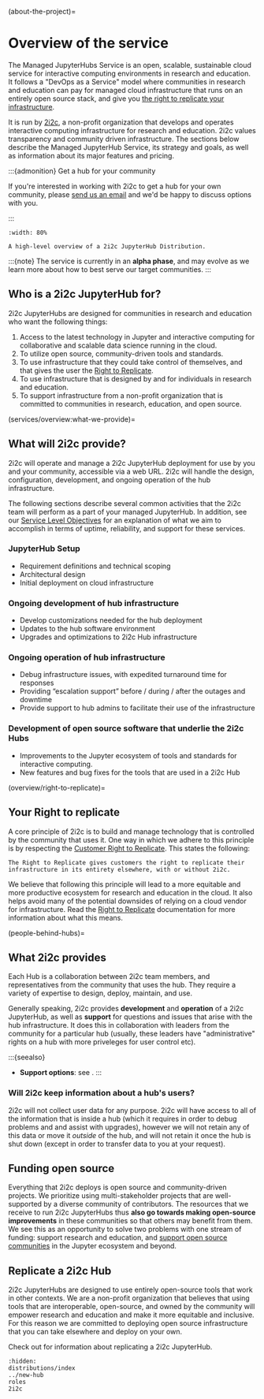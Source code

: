 (about-the-project)=
# Overview of the service

The Managed JupyterHubs Service is an open, scalable, sustainable cloud service for interactive computing environments in research and education.
It follows a "DevOps as a Service" model where communities in research and education can pay for managed cloud infrastructure that runs on an entirely open source stack, and give you [the right to replicate your infrastructure](https://2i2c.org/right-to-replicate).

It is run by [2i2c](https://2i2c.org), a non-profit organization that develops and operates interactive computing infrastructure for research and education.
2i2c values transparency and community driven infrastructure.
The sections below describe the Managed JupyterHub Service, its strategy and goals, as well as information about its major features and pricing.

:::{admonition} Get a hub for your community

If you're interested in working with 2i2c to get a hub for your own community, please [send us an email](mailto:hello@2i2c.org) and we'd be happy to discuss options with you.

:::

```{figure} https://drive.google.com/uc?export=download&id=1vL8ekAtUQ4TEik4-oWIn36VAOITdlmpR
:width: 80%

A high-level overview of a 2i2c JupyterHub Distribution.
```

:::{note}
The service is currently in an **alpha phase**, and may evolve as we learn more about how to best serve our target communities.
:::


## Who is a 2i2c JupyterHub for?

2i2c JupyterHubs are designed for communities in research and education who want the following things:

1. Access to the latest technology in Jupyter and interactive computing for collaborative and scalable data science running in the cloud.
2. To utilize open source, community-driven tools and standards.
3. To use infrastructure that they could take control of themselves, and that gives the user the [Right to Replicate](overview/right-to-replicate).
4. To use infrastructure that is designed by and for individuals in research and education.
5. To support infrastructure from a non-profit organization that is committed to communities in research, education, and open source.

(services/overview:what-we-provide)=
## What will 2i2c provide?

2i2c will operate and manage a 2i2c JupyterHub deployment for use by you and your community, accessible via a web URL. 2i2c will handle the design, configuration, development, and ongoing operation of the hub infrastructure.

The following sections describe several common activities that the 2i2c team will perform as a part of your managed JupyterHub.
In addition, see our [Service Level Objectives](service-objectives.md) for an explanation of what we aim to accomplish in terms of uptime, reliability, and support for these services.

### JupyterHub Setup

* Requirement definitions and technical scoping
* Architectural design
* Initial deployment on cloud infrastructure

### Ongoing development of hub infrastructure

* Develop customizations needed for the hub deployment
* Updates to the hub software environment
* Upgrades and optimizations to 2i2c Hub infrastructure

### Ongoing operation of hub infrastructure

* Debug infrastructure issues, with expedited turnaround time for responses
* Providing “escalation support” before / during / after the outages and downtime
* Provide support to hub admins to facilitate their use of the infrastructure

### Development of open source software that underlie the 2i2c Hubs

* Improvements to the Jupyter ecosystem of tools and standards for interactive computing.
* New features and bug fixes for the tools that are used in a 2i2c Hub

(overview/right-to-replicate)=
## Your Right to replicate

A core principle of 2i2c is to build and manage technology that is controlled by the community that uses it.
One way in which we adhere to this principle is by respecting the [Customer Right to Replicate](https://2i2c.org/right-to-replicate/). This states the following:

```{epigraph}
The Right to Replicate gives customers the right to replicate their infrastructure in its entirety elsewhere, with or without 2i2c.
```

We believe that following this principle will lead to a more equitable and more productive ecosystem for research and education in the cloud. It also helps avoid many of the potential downsides of relying on a cloud vendor for infrastructure. Read the [Right to Replicate](https://2i2c.org/right-to-replicate/) documentation for more information about what this means.

(people-behind-hubs)=
## What 2i2c provides

Each Hub is a collaboration between 2i2c team members, and representatives from the community that uses the hub.
They require a variety of expertise to design, deploy, maintain, and use.

Generally speaking, 2i2c provides **development** and **operation** of a 2i2c JupyterHub, as well as **support** for questions and issues that arise with the hub infrastructure.
It does this in collaboration with leaders from the community for a particular hub (usually, these leaders have "administrative" rights on a hub with more priveleges for user control etc).

:::{seealso}
- **Support options**: see [](../support.md).
:::

### Will 2i2c keep information about a hub's users?

2i2c will not collect user data for any purpose. 2i2c will have access to all of the information that is inside a hub (which it requires in order to debug problems and and assist with upgrades), however we will not retain any of this data or move it *outside* of the hub, and will not retain it once the hub is shut down (except in order to transfer data to you at your request).


## Funding open source

Everything that 2i2c deploys is open source and community-driven projects.
We prioritize using multi-stakeholder projects that are well-supported by a diverse community of contributors.
The resources that we receive to run 2i2c JupyterHubs thus **also go towards making open-source improvements** in these communities so that others may benefit from them.
We see this as an opportunity to solve two problems with one stream of funding: support research and education, and [support open source communities](https://2i2c.org/about#values) in the Jupyter ecosystem and beyond.

## Replicate a 2i2c Hub

2i2c JupyterHubs are designed to use entirely open-source tools that work in other contexts.
We are a non-profit organization that believes that using tools that are interoperable, open-source, and owned by the community will empower research and education and make it more equitable and inclusive.
For this reason we are committed to deploying open source infrastructure that you can take elsewhere and deploy on your own.

Check out [](../admin/howto/replicate.md) for information about replicating a 2i2c JupyterHub.

```{toctree}
:hidden:
distributions/index
../new-hub
roles
2i2c
```